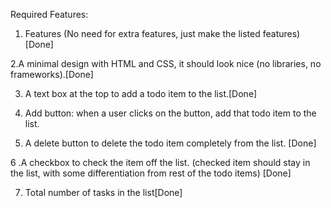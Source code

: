 
Required Features:

1. Features (No need for extra features, just make the listed features) [Done]

2.A minimal design with HTML and CSS, it should look nice (no libraries, no frameworks).[Done]

3. A text box at the top to add a todo item to the list.[Done]

4. Add button: when a user clicks on the button, add that todo item to the list.

5. A delete button to delete the todo item completely from the list. [Done]

6 .A checkbox to check the item off the list. (checked item should stay in the list, with some differentiation from rest of the todo items) [Done]

7. Total number of tasks in the list[Done]
